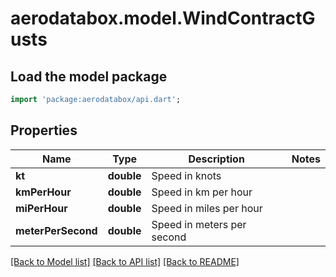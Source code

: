 # aerodatabox.model.WindContractGusts

## Load the model package
```dart
import 'package:aerodatabox/api.dart';
```

## Properties
Name | Type | Description | Notes
------------ | ------------- | ------------- | -------------
**kt** | **double** | Speed in knots | 
**kmPerHour** | **double** | Speed in km per hour | 
**miPerHour** | **double** | Speed in miles per hour | 
**meterPerSecond** | **double** | Speed in meters per second | 

[[Back to Model list]](../README.md#documentation-for-models) [[Back to API list]](../README.md#documentation-for-api-endpoints) [[Back to README]](../README.md)


